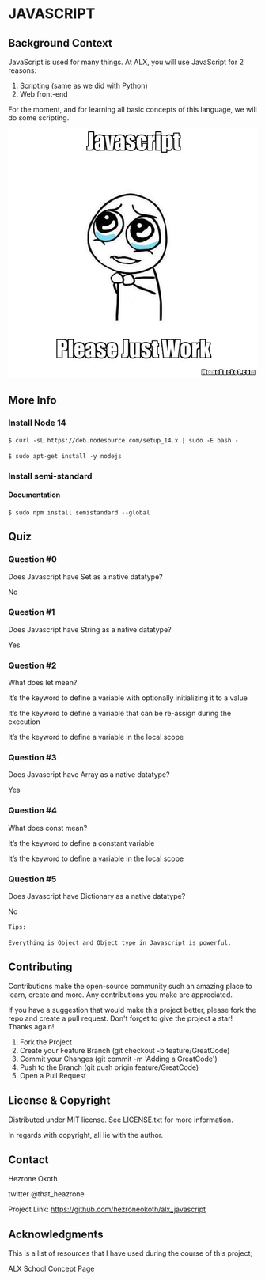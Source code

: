# JAVASCRIPT

## Background Context

JavaScript is used for many things. At ALX, you will use JavaScript for 2 reasons:

1. Scripting (same as we did with Python)
2. Web front-end

For the moment, and for learning all basic concepts of this language, we will do some scripting.

![Alt text](Javascript-535.png.jpeg)

## More Info

### Install Node 14

    $ curl -sL https://deb.nodesource.com/setup_14.x | sudo -E bash -

    $ sudo apt-get install -y nodejs

### Install semi-standard

#### Documentation

    $ sudo npm install semistandard --global

## Quiz

### Question #0

Does Javascript have Set as a native datatype?

No

### Question #1

Does Javascript have String as a native datatype?

Yes

### Question #2

What does let mean?

It’s the keyword to define a variable with optionally initializing it to a value

It’s the keyword to define a variable that can be re-assign during the execution

It’s the keyword to define a variable in the local scope

### Question #3

Does Javascript have Array as a native datatype?

Yes

### Question #4

What does const mean?

It’s the keyword to define a constant variable

It’s the keyword to define a variable in the local scope

### Question #5

Does Javascript have Dictionary as a native datatype?

No

    Tips:

    Everything is Object and Object type in Javascript is powerful.

## Contributing

Contributions make the open-source community such an amazing place to learn, create and more. Any contributions you make are appreciated.

If you have a suggestion that would make this project better, please fork the repo and create a pull request. Don't forget to give the project a star! Thanks again!

1. Fork the Project
2. Create your Feature Branch (git checkout -b feature/GreatCode)
3. Commit your Changes (git commit -m 'Adding a GreatCode')
4. Push to the Branch (git push origin feature/GreatCode)
5. Open a Pull Request

## License & Copyright

Distributed under MIT license. See LICENSE.txt for more information.

In regards with copyright, all lie with the author.

## Contact

Hezrone Okoth

twitter @that_heazrone

Project Link: https://github.com/hezroneokoth/alx_javascript

## Acknowledgments

This is a list of resources that I have used during the course of this project;

ALX School Concept Page
